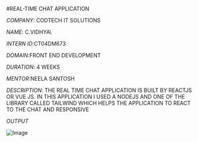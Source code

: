 #REAL-TIME CHAT APPLICATION

*COMPANY*: CODTECH IT SOLUTIONS

*NAME*: C.VIDHYA\

*INTERN ID*:CT04DM673

*DOMAIN*:FRONT END DEVELOPMENT

*DURATION*: 4 WEEKS

*MENTOR*:NEELA SANTOSH

*DESCRIPTION*: THE REAL TIME CHAT APPLICATION IS BUILT BY REACTJS OR VUE JS. IN THIS APPLICATION I USED A NODEJS AND ONE OF THE LIBRARY CALLED TAILWIND WHICH HELPS THE APPLICATION TO REACT TO THE CHAT AND RESPONSIVE 

*OUTPUT*

![Image](https://github.com/user-attachments/assets/7c0407c0-4151-490b-99d5-95464f2f0b0b)

